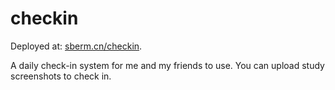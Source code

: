 # checkin

Deployed at: [sberm.cn/checkin](https://sberm.cn/checkin).

A daily check-in system for me and my friends to use. You can upload study screenshots to check in. 
